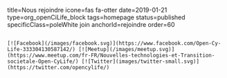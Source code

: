 title=Nous rejoindre
icone=fas fa-otter
date=2019-01-21
type=org_openCiLife_block
tags=homepage
status=published
specificClass=poleWhite join
anchorId=rejoindre
order=60
~~~~~~

[![Facebook](/images/facebook.svg)](https://www.facebook.com/Open-Cy-Life-333304130587142/) [![Meetup](/images/meetup.svg)](https://www.meetup.com/fr-FR/Nouvelles-technologies-et-Transition-societale-Open-CyLife/) [![Twitter](images/twitter-small.svg)](https://twitter.com/opencylife/)
